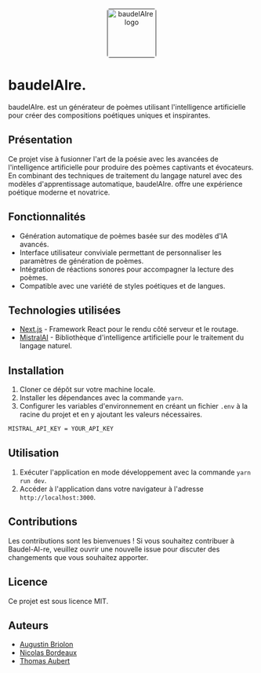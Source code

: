 <p align="center">
  <a href="">
    <img alt="baudelAIre logo" src="/images/icon.png" style="border-radius: 5px; width: 100px; height: 100px;" />
  </a>
</p>

# baudelAIre.

baudelAIre. est un générateur de poèmes utilisant l'intelligence artificielle pour créer des compositions poétiques uniques et inspirantes.

## Présentation

Ce projet vise à fusionner l'art de la poésie avec les avancées de l'intelligence artificielle pour produire des poèmes captivants et évocateurs. En combinant des techniques de traitement du langage naturel avec des modèles d'apprentissage automatique, baudelAIre. offre une expérience poétique moderne et novatrice.

## Fonctionnalités

- Génération automatique de poèmes basée sur des modèles d'IA avancés.
- Interface utilisateur conviviale permettant de personnaliser les paramètres de génération de poèmes.
- Intégration de réactions sonores pour accompagner la lecture des poèmes.
- Compatible avec une variété de styles poétiques et de langues.

## Technologies utilisées

- [Next.js](https://nextjs.org/) - Framework React pour le rendu côté serveur et le routage.
- [MistralAI](https://github.com/mistralai/mistralai) - Bibliothèque d'intelligence artificielle pour le traitement du langage naturel.

## Installation

1. Cloner ce dépôt sur votre machine locale.
2. Installer les dépendances avec la commande `yarn`.
3. Configurer les variables d'environnement en créant un fichier `.env` à la racine du projet et en y ajoutant les valeurs nécessaires.

```bash
MISTRAL_API_KEY = YOUR_API_KEY
```

## Utilisation

1. Exécuter l'application en mode développement avec la commande `yarn run dev`.
2. Accéder à l'application dans votre navigateur à l'adresse `http://localhost:3000`.

## Contributions

Les contributions sont les bienvenues ! Si vous souhaitez contribuer à Baudel-AI-re, veuillez ouvrir une nouvelle issue pour discuter des changements que vous souhaitez apporter.

## Licence

Ce projet est sous licence MIT.

## Auteurs

- [Augustin Briolon](https://august1.dev/)
- [Nicolas Bordeaux](https://github.com/Nicoalz)
- [Thomas Aubert](https://github.com/N0rooo)
